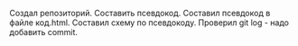 Создал репозиторий.
Составить псевдокод.
Составил псевдокод в файле код.html.
Составил схему по псевдокоду.
Проверил git log - надо добавить commit.
